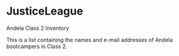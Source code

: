 # JusticeLeague
Andela Class 2 Inventory

This is a list containing the names and e-mail addresses of Andela bootcampers in Class 2.
